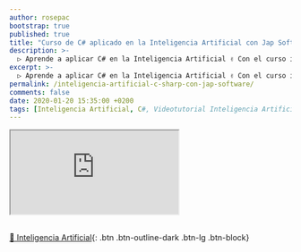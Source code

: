 ```yaml
---
author: rosepac
bootstrap: true
published: true
title: "Curso de C# aplicado en la Inteligencia Artificial con Jap Software"
description: >-
  ▷ Aprende a aplicar C# en la Inteligencia Artificial ✌️ Con el curso impartido por Jap Software
excerpt: >-
  ▷ Aprende a aplicar C# en la Inteligencia Artificial ✌️ Con el curso impartido por Jap Software
permalink: /inteligencia-artificial-c-sharp-con-jap-software/
comments: false
date: 2020-01-20 15:35:00 +0200
tags: [Inteligencia Artificial, C#, Videotutorial Inteligencia Artificial, Videotutorial C#, Jap Software]
---
```


<div class="embed-responsive embed-responsive-16by9">
  <iframe class="embed-responsive-item" src="https://www.youtube-nocookie.com/embed/videoseries?list=PLLJJqiFt6VPruMw8E-O37V9bL7STOvC9D" allowfullscreen></iframe>
</div><br/>

[🤖 Inteligencia Artificial](/cursos-tecnologia/#inteligencia-artificial){: .btn .btn-outline-dark .btn-lg .btn-block}
